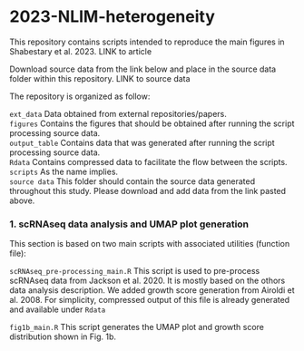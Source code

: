 # 2023-NLIM-heterogeneity

This repository contains scripts intended to reproduce the main figures in Shabestary et al. 2023. 
LINK to article

Download source data from the link below and place in the source data folder within this repository. 
LINK to source data

The repository is organized as follow:

`ext_data` Data obtained from external repositories/papers.  
`figures` Contains the figures that should be obtained after running the script processing source data.  
`output_table` Contains data that was generated after running the script processing source data.  
`Rdata` Contains compressed data to facilitate the flow between the scripts.  
`scripts` As the name implies.  
`source data` This folder should contain the source data generated throughout this study. Please download and add data from the link pasted above.  

### 1. scRNAseq data analysis and UMAP plot generation ###

This section is based on two main scripts with associated utilities (function file):

`scRNAseq_pre-processing_main.R` This script is used to pre-process scRNAseq data from Jackson et al. 2020. It is mostly based on the othors data analysis description. We added growth score generation from Airoldi et al. 2008. For simplicity, compressed output of this file is already generated and available under `Rdata`

`fig1b_main.R` This script generates the UMAP plot and growth score distribution shown in Fig. 1b.




